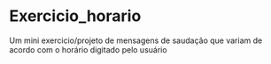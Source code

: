# Exercicio_horario

Um mini exercicio/projeto de mensagens de saudação que variam de acordo com o horário digitado pelo usuário

